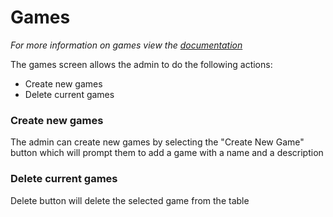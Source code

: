 # Games
*For more information on games view the [documentation](/articles/Games.html)*

The games screen allows the admin to do the following actions:
* Create new games
* Delete current games

### Create new games
The admin can create new games by selecting the "Create New Game" button which will prompt them to add a game with a name and a description

### Delete current games
Delete button will delete the selected game from the table